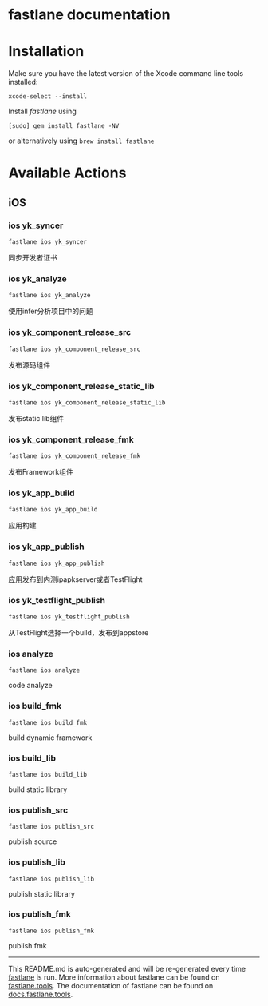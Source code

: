 fastlane documentation
================
# Installation

Make sure you have the latest version of the Xcode command line tools installed:

```
xcode-select --install
```

Install _fastlane_ using
```
[sudo] gem install fastlane -NV
```
or alternatively using `brew install fastlane`

# Available Actions
## iOS
### ios yk_syncer
```
fastlane ios yk_syncer
```
同步开发者证书
### ios yk_analyze
```
fastlane ios yk_analyze
```
使用infer分析项目中的问题
### ios yk_component_release_src
```
fastlane ios yk_component_release_src
```
发布源码组件
### ios yk_component_release_static_lib
```
fastlane ios yk_component_release_static_lib
```
发布static lib组件
### ios yk_component_release_fmk
```
fastlane ios yk_component_release_fmk
```
发布Framework组件
### ios yk_app_build
```
fastlane ios yk_app_build
```
应用构建
### ios yk_app_publish
```
fastlane ios yk_app_publish
```
应用发布到内测ipapkserver或者TestFlight
### ios yk_testflight_publish
```
fastlane ios yk_testflight_publish
```
从TestFlight选择一个build，发布到appstore
### ios analyze
```
fastlane ios analyze
```
code analyze
### ios build_fmk
```
fastlane ios build_fmk
```
build dynamic framework
### ios build_lib
```
fastlane ios build_lib
```
build static library
### ios publish_src
```
fastlane ios publish_src
```
publish source
### ios publish_lib
```
fastlane ios publish_lib
```
publish static library
### ios publish_fmk
```
fastlane ios publish_fmk
```
publish fmk

----

This README.md is auto-generated and will be re-generated every time [fastlane](https://fastlane.tools) is run.
More information about fastlane can be found on [fastlane.tools](https://fastlane.tools).
The documentation of fastlane can be found on [docs.fastlane.tools](https://docs.fastlane.tools).
